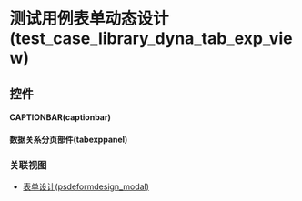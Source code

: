 # 测试用例表单动态设计(test_case_library_dyna_tab_exp_view)  <!-- {docsify-ignore-all} -->



## 控件
#### CAPTIONBAR(captionbar)
#### 数据关系分页部件(tabexppanel)


### 关联视图
  * [表单设计(psdeformdesign_modal)](app/view/psdeformdesign_modal)

<script>
 const { createApp } = Vue
  createApp({
    data() {
      return {

      }
    }
  }).use(ElementPlus).mount('#app')
</script>